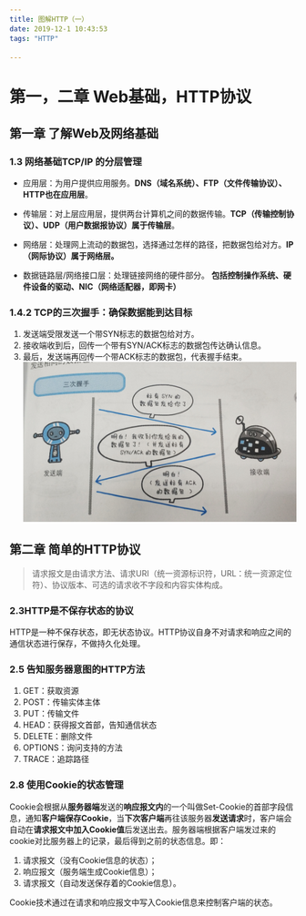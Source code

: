 ```yaml
---
title: 图解HTTP（一）
date: 2019-12-1 10:43:53
tags: "HTTP"

---
```


第一，二章 Web基础，HTTP协议 
============================


第一章 了解Web及网络基础
------------------------

### 1.3 网络基础TCP/IP 的分层管理 

-   应用层：为用户提供应用服务。**DNS（域名系统）、FTP（文件传输协议）、HTTP也在应用层**。

-   传输层：对上层应用层，提供两台计算机之间的数据传输。**TCP（传输控制协议）、UDP（用户数据报协议）属于传输层**。

-   网络层：处理网上流动的数据包，选择通过怎样的路径，把数据包给对方。**IP（网际协议）属于网络层。**

-   数据链路层/网络接口层：处理链接网络的硬件部分。
    **包括控制操作系统、硬件设备的驱动、NIC（网络适配器，即网卡）**

### 1.4.2 TCP的三次握手：确保数据能到达目标 

1.  发送端受限发送一个带SYN标志的数据包给对方。
2.  接收端收到后，回传一个带有SYN/ACK标志的数据包传达确认信息。
3.  最后，发送端再回传一个带ACK标志的数据包，代表握手结束。
    ![pic\_1](https://github.com/hhhwwq/MarkdownPhotos/blob/master/woshou.jpg?raw=true)

第二章 简单的HTTP协议
---------------------

> 请求报文是由请求方法、请求URI（统一资源标识符，URL：统一资源定位符）、协议版本、可选的请求收不字段和内容实体构成。

### 2.3HTTP是不保存状态的协议 

HTTP是一种不保存状态，即无状态协议。HTTP协议自身不对请求和响应之间的通信状态进行保存，不做持久化处理。

### 2.5 告知服务器意图的HTTP方法 

1.  GET：获取资源
2.  POST：传输实体主体
3.  PUT：传输文件
4.  HEAD：获得报文首部，告知通信状态
5.  DELETE：删除文件
6.  OPTIONS：询问支持的方法
7.  TRACE：追踪路径

### 2.8 使用Cookie的状态管理 

Cookie会根据从**服务器端**发送的**响应报文内**的一个叫做Set-Cookie的首部字段信息，通知**客户端保存Cookie**，当**下次客户端**再往该服务器**发送请求**时，客户端会自动在**请求报文中加入Cookie值**后发送出去。服务器端根据客户端发过来的cookie对比服务器上的记录，最后得到之前的状态信息。即：

1.  请求报文（没有Cookie信息的状态）；
2.  响应报文（服务端生成Cookie信息）；
3.  请求报文（自动发送保存着的Cookie信息）。

Cookie技术通过在请求和响应报文中写入Cookie信息来控制客户端的状态。

